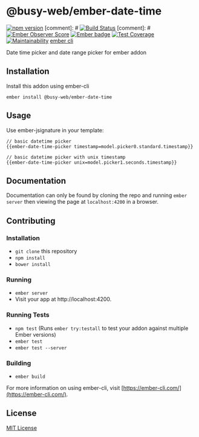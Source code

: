 @busy-web/ember-date-time
==============================================================================

[![npm version](https://badge.fury.io/js/%40busy-web%2Fember-date-time.svg)](https://badge.fury.io/js/%40busy-web%2Fember-date-time)
[comment]: # [![Build Status](https://travis-ci.org/busy-web/ember-date-time.svg?branch=master)](https://travis-ci.org/busy-web/ember-date-time)
[comment]: # [![Ember Observer Score](https://emberobserver.com/badges/busy-web/ember-date-time.svg)](https://emberobserver.com/addons/busy-web/ember-date-time)
[![Ember badge][ember-badge]][embadge]
[![Test Coverage](https://api.codeclimate.com/v1/badges/33200deefc810162f315/test_coverage)](https://codeclimate.com/repos/5a34307eeeb19e02d300012d/test_coverage)
[![Maintainability](https://api.codeclimate.com/v1/badges/33200deefc810162f315/maintainability)](https://codeclimate.com/repos/5a34307eeeb19e02d300012d/maintainability)
[ember cli](https://ember-cli.com/)

Date time picker and date range picker for ember addon

Installation
------------------------------------------------------------------------------

Install this addon using ember-cli
```
ember install @busy-web/ember-date-time
```

Usage
------------------------------------------------------------------------------

Use ember-jsignature in your template:
```
// basic datetime picker
{{ember-date-time-picker timestamp=model.picker0.standard.timestamp}}

// basic datetime picker with unix timestamp
{{ember-date-time-picker unix=model.picker1.seconds.timestamp}}
```

Documentation
------------------------------------------------------------------------------

Documentation can only be found by cloning the repo and running `ember server`
then viewing the page at `localhost:4200` in a browser.


Contributing
------------------------------------------------------------------------------

### Installation

* `git clone` this repository
* `npm install`
* `bower install`

### Running

* `ember server`
* Visit your app at http://localhost:4200.

### Running Tests

* `npm test` (Runs `ember try:testall` to test your addon against multiple Ember versions)
* `ember test`
* `ember test --server`

### Building

* `ember build`

For more information on using ember-cli, visit [https://ember-cli.com/](https://ember-cli.com/).


License
------------------------------------------------------------------------------

[MIT License](https://opensource.org/licenses/mit-license.php)

[embadge]: http://embadge.io/
[ember-badge]: http://embadge.io/v1/badge.svg?start=2.16.2
